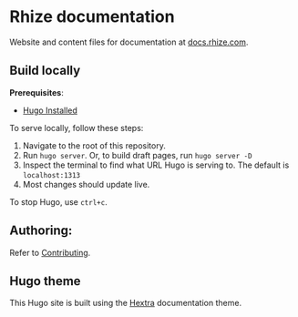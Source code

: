 # Rhize documentation

Website and content files for documentation at [docs.rhize.com](https://docs.rhize.com).

## Build locally

**Prerequisites**:
- [Hugo Installed](https://gohugo.io/installation/)


To serve locally, follow these steps:

1. Navigate to the root of this repository.
2. Run `hugo server`. Or, to build draft pages, run `hugo server -D`
3. Inspect the terminal to find what URL Hugo is serving to. The default is `localhost:1313`
4. Most changes should update live.

To stop Hugo, use `ctrl+c`.

## Authoring:

Refer to [Contributing](CONTRIBUTING.md).

## Hugo theme

This Hugo site is built using the [Hextra](https://github.com/imfing/hextra) documentation theme.
